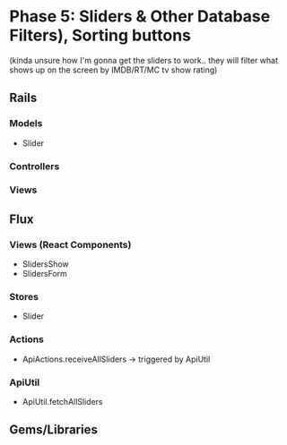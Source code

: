 # Phase 5: Sliders & Other Database Filters), Sorting buttons
(kinda unsure how I'm gonna get the sliders to work..
they will filter what shows up on the screen by IMDB/RT/MC tv show rating)

## Rails
### Models
* Slider

### Controllers

### Views

## Flux
### Views (React Components)
* SlidersShow
* SlidersForm

### Stores
* Slider

### Actions
* ApiActions.receiveAllSliders -> triggered by ApiUtil


### ApiUtil
* ApiUtil.fetchAllSliders

## Gems/Libraries
